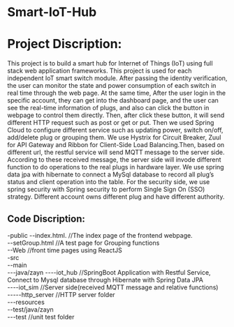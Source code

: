 # Smart-IoT-Hub
Project Discription:
====
This project is to build a smart hub for Internet of Things (IoT) using full stack web application frameworks. This project is used for each independent IoT smart switch module. After passing the identity verification, the user can monitor the state and power consumption of each switch in real time through the web page. At the same time, After the user login in the specific account, they can get into the dashboard page, and the user can see the real-time information of plugs, and also can click the button in webpage to control them directly.  Then, after click these button, it will send different HTTP request such as post or get or put. Then we used Spring Cloud to configure different service such as updating power, switch on/off, add/delete plug or grouping them. We use Hystrix for Circuit Breaker, Zuul for API Gateway and Ribbon for Client-Side Load Balancing.Then, based on different url, the restful service will send MQTT message to the server side. According to these received message, the server side will invode different function to do operations to the real plugs in hardware layer. 
We use spring data jpa with hibernate to connect a MySql database to record all plug’s status and client operation into the table.
For the security side, we use spring security with Spring security to perform Single Sign On (SSO) strategy. Different account owns different plug and have different authority.

Code Discription:
----

-public
--index.html.               //The index page of the frontend webpage.  
--setGroup.html             //A test page for Grouping functions  
--Web                     //front time pages using ReactJS  
-src  
--main  
---java/zayn
----iot_hub          //SpringBoot Application with Restful Service, Connect to Mysql database through Hibernate with Spring Data JPA  
----iot_sim          //Server side(received MQTT message and relative functions)  
-----http_server  //HTTP server folder  
---resources  
--test/java/zayn  
---test                     //unit test folder  


